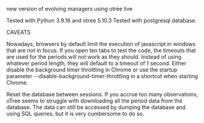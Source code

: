 new version of evolving managers using otree live

Tested with Python 3.9.16 and otree 5.10.3
Tested with postgresql database. 

CAVEATS

Nowadays, browsers by default limit the execution of javascript in windows that are not in focus. If you open ten tabs to test the code, the timeouts that are used for the periods will not work as they should. Instead of using whatever period length, they will default to a timeout of 1 second. Either disable the background timer throttling in Chrome or use the startup parameter --disable-background-timer-throttling in a shortcut when starting Chrome. 

Reset the database between sessions. If you accrue too many observations, oTree seems to struggle with downloading all the period data from the database. The data can still be accessed by dumping the database and using SQL queries, but it is very cumbersome to do so.
